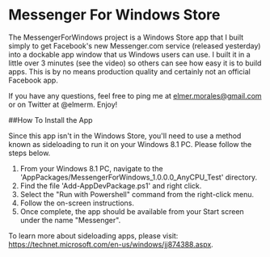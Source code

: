 Messenger For Windows Store
============================

The MessengerForWindows project is a Windows Store app that I built simply to get Facebook's new Messenger.com service (released yesterday) into a dockable app window that us Windows users can use. I built it in a little over 3 minutes (see the video) so others can see how easy it is to build apps. This is by no means production quality and certainly not an official Facebook app.

If you have any questions, feel free to ping me at elmer.morales@gmail.com or on Twitter at @elmerm. Enjoy!

##How To Install the App

Since this app isn't in the Windows Store, you'll need to use a method known as sideloading to run it on your Windows 8.1 PC. Please follow the steps below. 

1. From your Windows 8.1 PC, navigate to the 'AppPackages/MessengerForWindows_1.0.0.0_AnyCPU_Test' directory.
2. Find the file 'Add-AppDevPackage.ps1' and right click.
3. Select the "Run with Powershell" command from the right-click menu.
4. Follow the on-screen instructions.
5. Once complete, the app should be available from your Start screen under the name "Messenger".

To learn more about sideloading apps, please visit: https://technet.microsoft.com/en-us/windows/jj874388.aspx.
